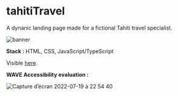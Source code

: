 # tahitiTravel
A dynanic landing page made for a fictional Tahiti travel specialist.

![banner](https://user-images.githubusercontent.com/94392055/180230600-1ca21814-ebb6-4a35-ba39-0c2d372e06a6.png)

**Stack :** HTML, CSS, JavaScript/TypeScript

Visible [here](https://fabiandeneuville.github.io/tahitiVoyages/).

**WAVE Accessibility evaluation :**

![Capture d’écran 2022-07-19 à 22 54 40](https://user-images.githubusercontent.com/94392055/179846801-556211b6-ee93-4288-abe6-c1077e2d33a0.png)
